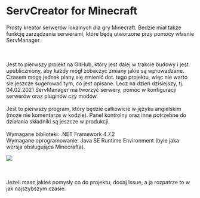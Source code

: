 # ServCreator for Minecraft
Prosty kreator serwerów lokalnych dla gry Minecraft. Bedzie miał także funkcję zarządzania serwerami, które będą utworzone przy pomocy własnie ServManager. 

<br><br>Jest to pierwszy projekt na GitHub, który jest dalej w trakcie budowy i jest upubliczniony, aby każdy mógł zobaczyć zmiany jakie są wprowadzane. Czasem mogą jednak plany się zmienić dot. tego projektu, więc nie warto sie jeszcze sugerować tym, co jest opisane. Lecz na dzień dzisiejszy, tj. 04.02.2021 ServManager ma tworzyć serwery, pomóc w konfiguracji serwerów oraz pluginów czy modów. 
<br><br>Jest to pierwszy program, który będzie całkowicie w języku angielskim (może nie komentarze w kodzie). Panel kontrolny oraz inne potrzebne do działania składniki są jeszcze w produkcji.
<br><br>
Wymagane biblioteki: .NET Framework 4.7.2<br>
Wymagane oprogramowanie: Java SE Runtime Environment (byle jaka wersja obsługująca Minecrafta).<br>

<img src="https://i.imgur.com/aT9MW1M.png" />

<br><br>Jeżeli masz jakieś pomysły co do projektu, dodaj Issue, a ja rozpatrze to w jak najszybszym czasie.
